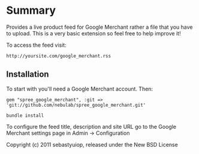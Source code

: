 Summary
=======

Provides a live product feed for Google Merchant rather a file that you have to upload. This is a very basic extension so feel free to help improve it!

To access the feed visit:

    http://yoursite.com/google_merchant.rss

Installation
------------

To start with you'll need a Google Merchant account. Then:
  
    gem "spree_google_merchant", :git => 'git://github.com/nebulab/spree_google_merchant.git'
    
    bundle install

    
To configure the feed title, description and site URL go to the Google Merchant settings page in Admin -> Configuration

Copyright (c) 2011 sebastyuiop, released under the New BSD License